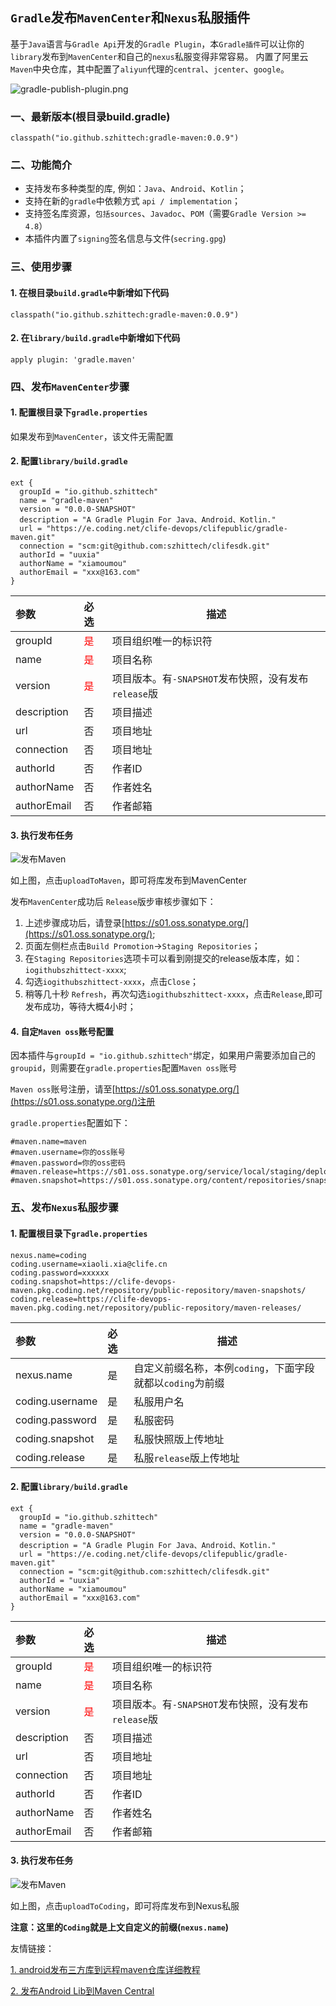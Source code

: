 ## `Gradle`发布`MavenCenter`和`Nexus`私服插件


基于`Java`语言与`Gradle Api`开发的`Gradle Plugin`，本`Gradle插件`可以让你的`library`发布到`MavenCenter`和自己的`nexus`私服变得非常容易。
内置了阿里云`Maven`中央仓库，其中配置了`aliyun`代理的`central`、`jcenter`、`google`。

![gradle-publish-plugin.png](img/gradle-publish-plugin.png)

<!--more-->


### 一、最新版本(根目录build.gradle)

```
classpath("io.github.szhittech:gradle-maven:0.0.9")
```

### 二、功能简介

- 支持发布多种类型的库, 例如：`Java`、`Android`、`Kotlin`；
- 支持在新的`gradle`中依赖方式 `api / implementation`；
- 支持签名库资源，`包括sources`、`Javadoc`、`POM`（需要`Gradle Version >= 4.8`）
- 本插件内置了`signing`签名信息与文件(`secring.gpg`)

### 三、使用步骤

#### 1. 在根目录`build.gradle`中新增如下代码

```
classpath("io.github.szhittech:gradle-maven:0.0.9")

```

#### 2. 在`library/build.gradle`中新增如下代码

```
apply plugin: 'gradle.maven'
```

### 四、发布`MavenCenter`步骤

#### 1. 配置根目录下`gradle.properties`

如果发布到`MavenCenter`，该文件无需配置

#### 2. 配置`library/build.gradle`

```
ext {
  groupId = "io.github.szhittech"
  name = "gradle-maven"
  version = "0.0.0-SNAPSHOT"
  description = "A Gradle Plugin For Java、Android、Kotlin."
  url = "https://e.coding.net/clife-devops/clifepublic/gradle-maven.git"
  connection = "scm:git@github.com:szhittech/clifesdk.git"
  authorId = "uuxia"
  authorName = "xiamoumou"
  authorEmail = "xxx@163.com"
}

```

| 参数          | 必选                         | 描述                                   |
|:------------|:---------------------------|--------------------------------------|
| groupId     | <font color='red'>是</font> | 项目组织唯一的标识符                           |
| name        | <font color='red'>是</font> | 项目名称                                 |
| version     | <font color='red'>是</font> | 项目版本。有`-SNAPSHOT`发布快照，没有发布`release`版 |
| description | 否                          | 项目描述                                 |
| url         | 否                          | 项目地址                                 |
| connection  | 否                          | 项目地址                                 |
| authorId    | 否                          | 作者ID                                 |
| authorName  | 否                          | 作者姓名                                 |
| authorEmail | 否                          | 作者邮箱                                 |

#### 3. 执行发布任务

![发布Maven](img/maven.jpg)

如上图，点击`uploadToMaven`，即可将库发布到MavenCenter

发布`MavenCenter`成功后 `Release`版步审核步骤如下：
1. 上述步骤成功后，请登录[https://s01.oss.sonatype.org/](https://s01.oss.sonatype.org/);
2. 页面左侧栏点击`Build Promotion`->`Staging Repositories`；
3. 在`Staging Repositories`选项卡可以看到刚提交的release版本库，如：`iogithubszhittect-xxxx`;
4. 勾选`iogithubszhittect-xxxx`，点击`Close`；
5. 稍等几十秒 `Refresh`，再次勾选`iogithubszhittect-xxxx`，点击`Release`,即可发布成功，等待大概4小时；

#### 4. 自定`Maven oss`账号配置

因本插件与`groupId = "io.github.szhittech"`绑定，如果用户需要添加自己的`groupid`，则需要在`gradle.properties`配置`Maven oss`账号

`Maven oss`账号注册，请至[https://s01.oss.sonatype.org/](https://s01.oss.sonatype.org/)注册

`gradle.properties`配置如下：


```
#maven.name=maven
#maven.username=你的oss账号
#maven.password=你的oss密码
#maven.release=https://s01.oss.sonatype.org/service/local/staging/deploy/maven2/
#maven.snapshot=https://s01.oss.sonatype.org/content/repositories/snapshots/

```

### 五、发布`Nexus`私服步骤

#### 1. 配置根目录下`gradle.properties`

```
nexus.name=coding
coding.username=xiaoli.xia@clife.cn
coding.password=xxxxxx
coding.snapshot=https://clife-devops-maven.pkg.coding.net/repository/public-repository/maven-snapshots/
coding.release=https://clife-devops-maven.pkg.coding.net/repository/public-repository/maven-releases/
```

| 参数             | 必选  | 描述                                   |
|:---------------|:----|--------------------------------------|
| nexus.name     | 是   | 自定义前缀名称，本例`coding`，下面字段就都以`coding`为前缀 |
| coding.username | 是   | 私服用户名                                |
| coding.password | 是   | 私服密码                                 |
| coding.snapshot | 是   | 私服快照版上传地址                            |
| coding.release  | 是   | 私服`release`版上传地址                     |


#### 2. 配置`library/build.gradle`

```
ext {
  groupId = "io.github.szhittech"
  name = "gradle-maven"
  version = "0.0.0-SNAPSHOT"
  description = "A Gradle Plugin For Java、Android、Kotlin."
  url = "https://e.coding.net/clife-devops/clifepublic/gradle-maven.git"
  connection = "scm:git@github.com:szhittech/clifesdk.git"
  authorId = "uuxia"
  authorName = "xiamoumou"
  authorEmail = "xxx@163.com"
}

```

| 参数          | 必选                         | 描述                                   |
|:------------|:---------------------------|--------------------------------------|
| groupId     | <font color='red'>是</font> | 项目组织唯一的标识符                           |
| name        | <font color='red'>是</font> | 项目名称                                 |
| version     | <font color='red'>是</font> | 项目版本。有`-SNAPSHOT`发布快照，没有发布`release`版 |
| description | 否                          | 项目描述                                 |
| url         | 否                          | 项目地址                                 |
| connection  | 否                          | 项目地址                                 |
| authorId    | 否                          | 作者ID                                 |
| authorName  | 否                          | 作者姓名                                 |
| authorEmail | 否                          | 作者邮箱                                 |

#### 3. 执行发布任务

![发布Maven](img/nexus.jpg)

如上图，点击`uploadToCoding`，即可将库发布到Nexus私服

**注意：这里的`Coding`就是上文自定义的前缀(`nexus.name`)**


友情链接：


[1. android发布三方库到远程maven仓库详细教程](https://blog.csdn.net/zyw0101/article/details/120670836?utm_medium=distribute.pc_aggpage_search_result.none-task-blog-2~aggregatepage~first_rank_ecpm_v1~rank_v31_ecpm-2-120670836.pc_agg_new_rank&utm_term=android%E5%8F%91%E5%B8%83maven&spm=1000.2123.3001.4430)

[2. 发布Android Lib到Maven Central](https://mp.weixin.qq.com/s/FVR6_zMp5DxO5N4ptVuA6g)
